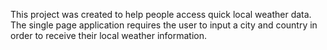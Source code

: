 This project was created to help people access quick local weather data. The single page application requires the user to input a city and country in order to receive their local weather information. 
